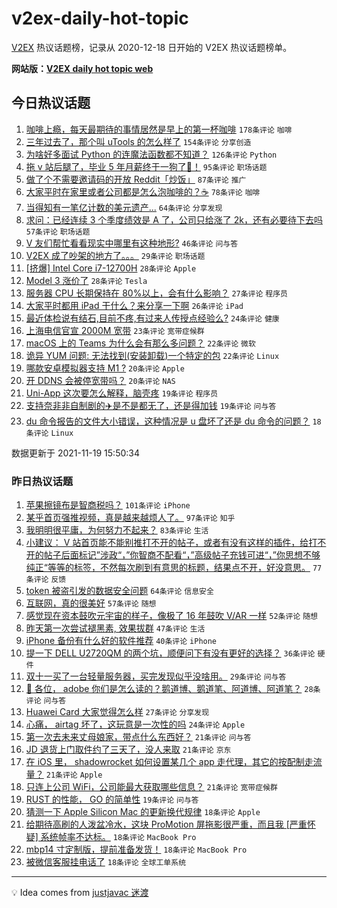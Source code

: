 # v2ex-daily-hot-topic

[V2EX](https://www.v2ex.com/) 热议话题榜，记录从 2020-12-18 日开始的 V2EX 热议话题榜单。

**网站版：[V2EX daily hot topic web](https://boojack.github.io/v2ex-daily-hot-topic-web/)**

## 今日热议话题

<!-- TODAY BEGIN -->

1. [咖啡上瘾，每天最期待的事情居然是早上的第一杯咖啡](https://www.v2ex.com/t/816443) `178条评论` `咖啡`
1. [三年过去了，那个叫 uTools 的怎么样了](https://www.v2ex.com/t/816446) `154条评论` `分享创造`
1. [为啥好多面试 Python 的连魔法函数都不知道？](https://www.v2ex.com/t/816468) `126条评论` `Python`
1. [拖 v 站后腿了，毕业 5 年月薪终于一狗了👻！](https://www.v2ex.com/t/816435) `95条评论` `职场话题`
1. [做了个不需要邀请码的开放 Reddit「炒饭」](https://www.v2ex.com/t/816444) `87条评论` `推广`
1. [大家平时在家里或者公司都是怎么泡咖啡的？☕](https://www.v2ex.com/t/816524) `78条评论` `咖啡`
1. [当得知有一笔亿计数的美元遗产...](https://www.v2ex.com/t/816553) `64条评论` `分享发现`
1. [求问：已经连续 3 个季度绩效是 A 了，公司只给涨了 2k，还有必要待下去吗](https://www.v2ex.com/t/816516) `57条评论` `职场话题`
1. [V 友们帮忙看看现实中哪里有这种地形?](https://www.v2ex.com/t/816450) `46条评论` `问与答`
1. [V2EX 成了吵架的地方了。。。](https://www.v2ex.com/t/816563) `29条评论` `职场话题`
1. [[挤爆] Intel Core i7-12700H](https://www.v2ex.com/t/816600) `28条评论` `Apple`
1. [Model 3 涨价了](https://www.v2ex.com/t/816522) `28条评论` `Tesla`
1. [服务器 CPU 长期保持在 80%以上，会有什么影响？](https://www.v2ex.com/t/816523) `27条评论` `程序员`
1. [大家平时都用 iPad 干什么？来分享一下啊](https://www.v2ex.com/t/816609) `26条评论` `iPad`
1. [最近体检说有结石,目前不疼,有过来人传授点经验么?](https://www.v2ex.com/t/816481) `24条评论` `健康`
1. [上海电信官宣 2000M 宽带](https://www.v2ex.com/t/816457) `23条评论` `宽带症候群`
1. [macOS 上的 Teams 为什么会有那么多问题？](https://www.v2ex.com/t/816542) `22条评论` `微软`
1. [诡异 YUM 问题: 无法找到(安装卸载)一个特定的包](https://www.v2ex.com/t/816495) `22条评论` `Linux`
1. [哪款安卓模拟器支持 M1 ?](https://www.v2ex.com/t/816545) `20条评论` `Apple`
1. [开 DDNS 会被停宽带吗？](https://www.v2ex.com/t/816539) `20条评论` `NAS`
1. [Uni-App 这次要怎么解释，脑壳疼](https://www.v2ex.com/t/816593) `19条评论` `程序员`
1. [支持奈非非自制剧的✈️是不是都无了，还是得加钱](https://www.v2ex.com/t/816483) `19条评论` `问与答`
1. [du 命令报告的文件大小错误，这种情况是 u 盘坏了还是 du 命令的问题？](https://www.v2ex.com/t/816648) `18条评论` `Linux`

数据更新于 2021-11-19 15:50:34

<!-- TODAY END -->

### 昨日热议话题

<!-- YESTERDAY BEGIN -->

1. [苹果擦镜布是智商税吗？](https://www.v2ex.com/t/816217) `101条评论` `iPhone`
1. [某乎首页强推视频，真是越来越烦人了。](https://www.v2ex.com/t/816185) `97条评论` `知乎`
1. [我明明很平庸，为何努力不起来？](https://www.v2ex.com/t/816270) `83条评论` `生活`
1. [小建议： V 站首页能不能别推打不开的帖子，或者有没有这样的插件，给打不开的帖子后面标记”涉政“，”你智商不配看“，”高级帖子充钱可进“，”你思想不够纯正“等等的标签，不然每次刷到有意思的标题，结果点不开，好没意思。](https://www.v2ex.com/t/816276) `77条评论` `反馈`
1. [token 被盗引发的数据安全问题](https://www.v2ex.com/t/816341) `64条评论` `信息安全`
1. [互联网，真的很美好](https://www.v2ex.com/t/816261) `57条评论` `随想`
1. [感觉现在资本鼓吹元宇宙的样子，像极了 16 年鼓吹 V/AR 一样](https://www.v2ex.com/t/816201) `52条评论` `随想`
1. [昨天第一次尝试褪黑素, 效果拔群](https://www.v2ex.com/t/816240) `47条评论` `生活`
1. [iPhone 备份有什么好的软件推荐](https://www.v2ex.com/t/816307) `40条评论` `iPhone`
1. [提一下 DELL U2720QM 的两个坑，顺便问下有没有更好的选择？](https://www.v2ex.com/t/816252) `36条评论` `硬件`
1. [双十一买了一台轻量服务器，买完发现似乎没啥用。](https://www.v2ex.com/t/816220) `29条评论` `问与答`
1. [🐶 各位， adobe 你们是怎么读的？鹅道博、鹅道笔、阿道博、阿道笔？](https://www.v2ex.com/t/816268) `28条评论` `问与答`
1. [Huawei Card 大家觉得怎么样](https://www.v2ex.com/t/816383) `27条评论` `分享发现`
1. [心痛， airtag 坏了，这玩意是一次性的吗](https://www.v2ex.com/t/816272) `24条评论` `Apple`
1. [第一次去未来丈母娘家，带点什么东西好？](https://www.v2ex.com/t/816324) `21条评论` `问与答`
1. [JD 退货上门取件约了三天了，没人来取](https://www.v2ex.com/t/816290) `21条评论` `京东`
1. [在 iOS 里， shadowrocket 如何设置某几个 app 走代理，其它的按配制走流量？](https://www.v2ex.com/t/816205) `21条评论` `Apple`
1. [只连上公司 WiFi，公司能最大获取哪些信息？](https://www.v2ex.com/t/816187) `21条评论` `宽带症候群`
1. [RUST 的性能， GO 的简单性](https://www.v2ex.com/t/816225) `19条评论` `问与答`
1. [猜测一下 Apple Silicon Mac 的更新换代规律](https://www.v2ex.com/t/816402) `18条评论` `Apple`
1. [给期待高刷的人泼盆冷水，这块 ProMotion 屏拖影很严重，而且我 [严重怀疑] 系统帧率不达标。](https://www.v2ex.com/t/816359) `18条评论` `MacBook Pro`
1. [mbp14 寸定制版，提前准备发货！](https://www.v2ex.com/t/816326) `18条评论` `MacBook Pro`
1. [被微信客服挂电话了](https://www.v2ex.com/t/816316) `18条评论` `全球工单系统`

<!-- YESTERDAY END -->

---

💡 Idea comes from [justjavac 迷渡](https://github.com/justjavac/)
